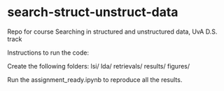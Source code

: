# search-struct-unstruct-data
Repo for course Searching in structured and unstructured data, UvA D.S. track

Instructions to run the code:

Create the following folders: 
lsi/
lda/
retrievals/
results/
figures/

Run the assignment_ready.ipynb to reproduce all the results. 
